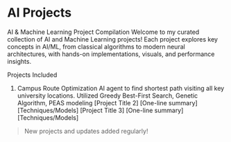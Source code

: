 # AI Projects

AI & Machine Learning Project Compilation
Welcome to my curated collection of AI and Machine Learning projects! Each project explores key concepts in AI/ML, from classical algorithms to modern neural architectures, with hands-on implementations, visuals, and performance insights.

Projects Included

1. Campus Route Optimization	AI agent to find shortest path visiting all key university locations. Utilized	Greedy Best-First Search, Genetic Algorithm, PEAS modeling
[Project Title 2]	[One-line summary]	[Techniques/Models]
[Project Title 3]	[One-line summary]	[Techniques/Models]

>  New projects and updates added regularly!
